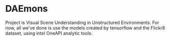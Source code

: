 # DAEmons

Project is Visual Scene Understanding in Unstructured Environments. 
For now, all we've done is use the models created by tensorflow and the Flickr8 dataset, using intel OneAPI analytic tools. 
